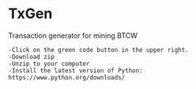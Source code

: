 # TxGen
Transaction generator for mining BTCW

```
-Click on the green code button in the upper right.
-Download zip
-Unzip to your computer
-Install the latest version of Python: https://www.python.org/downloads/
```